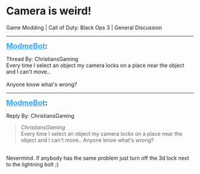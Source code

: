 # Camera is weird!
Game Modding | Call of Duty: Black Ops 3 | General Discussion

---
<strong style="font-size: 1.4em;"><span style="text-decoration: underline;text-decoration-color: #34a7f9;"><span style="color:#34a7f9;">ModmeBot</span></span>:</strong>

<p>Thread By: ChristiansGaming<br />Every time I select an object my camera locks on a place near the object and I can&#39;t move.. <br /> <br />Anyone know what&#39;s wrong?</p>

---
<strong style="font-size: 1.4em;"><span style="text-decoration: underline;text-decoration-color: #34a7f9;"><span style="color:#34a7f9;">ModmeBot</span></span>:</strong>

<p>Reply By: ChristiansGaming<br /><blockquote><em>ChristiansGaming</em><br />Every time I select an object my camera locks on a place near the object and I can&#39;t move..    Anyone know what&#39;s wrong?</blockquote><br /> Nevermind. If anybody has the same problem just turn off the 3d lock next to the lightning bolt ;)</p>
